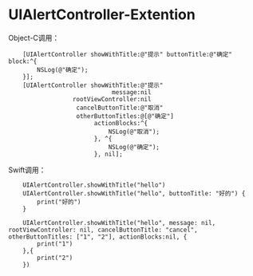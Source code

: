 # UIAlertController-Extention
Object-C调用：

        [UIAlertController showWithTitle:@"提示" buttonTitle:@"确定" block:^{
            NSLog(@"确定");
        }];
        [UIAlertController showWithTitle:@"提示"
                                 message:nil
                      rootViewController:nil
                       cancelButtonTitle:@"取消"
                       otherButtonTitles:@[@"确定"]
                            actionBlocks:^{
                                NSLog(@"取消");
                            }, ^{
                                NSLog(@"确定");
                            }, nil];
Swift调用：

        UIAlertController.showWithTitle("hello")
        UIAlertController.showWithTitle("hello", buttonTitle: "好的") {
            print("好的")
        }
        
        UIAlertController.showWithTitle("hello", message: nil, rootViewController: nil, cancelButtonTitle: "cancel", otherButtonTitles: ["1", "2"], actionBlocks:nil, {
            print("1")
        },{
            print("2")
        })
        
